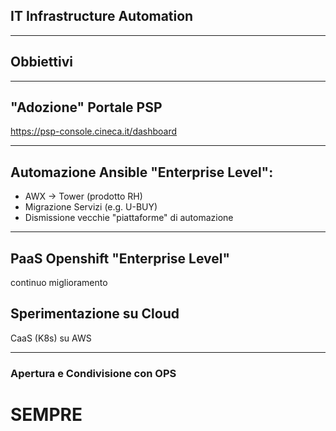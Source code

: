 ## IT Infrastructure Automation

---

## Obbiettivi

---

## "Adozione" Portale PSP

https://psp-console.cineca.it/dashboard

---

## Automazione Ansible "Enterprise Level":

- AWX -> Tower (prodotto RH)
- Migrazione Servizi (e.g. U-BUY)
- Dismissione vecchie "piattaforme" di automazione

---

## PaaS Openshift "Enterprise Level"

 continuo miglioramento

## Sperimentazione su Cloud

CaaS (K8s) su AWS

---

### Apertura e Condivisione con OPS
# SEMPRE
